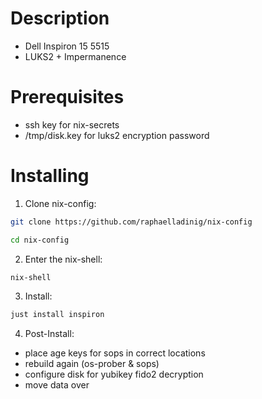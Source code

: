 # Description

- Dell Inspiron 15 5515
- LUKS2 + Impermanence

# Prerequisites

- ssh key for nix-secrets
- /tmp/disk.key for luks2 encryption password

# Installing

1. Clone nix-config:
```sh
git clone https://github.com/raphaelladinig/nix-config
```

```sh
cd nix-config
```

2. Enter the nix-shell:

```sh
nix-shell
```

3. Install:

```sh
just install inspiron
```

4. Post-Install:

- place age keys for sops in correct locations
- rebuild again (os-prober & sops)
- configure disk for yubikey fido2 decryption
- move data over
